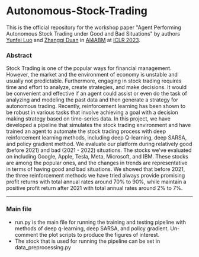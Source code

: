 # Autonomous-Stock-Trading
This is the official repository for the workshop paper "Agent Performing Autonomous Stock Trading under Good and Bad Situations" by authors [Yunfei Luo](https://yunfeiluo.github.io/) and [Zhangqi Duan](https://www.linkedin.com/in/zhangqi-duan-4140311b6/) in [AI4ABM](https://ai4abm.org/) at [ICLR 2023](https://iclr.cc/Conferences/2023). 

### Abstract
Stock Trading is one of the popular ways for financial management. However, the market and the environment of economy is unstable and usually not predictable. Furthermore, engaging in stock trading requires time and effort to analyze, create strategies, and make decisions. It would be convenient and effective if an agent could assist or even do the task of analyzing and modeling the past data and then generate a strategy for autonomous trading. Recently, reinforcement learning has been shown to be robust in various tasks that involve achieving a goal with a decision making strategy based on time-series data. In this project, we have developed a pipeline that simulates the stock trading environment and have trained an agent to automate the stock trading process with deep reinforcement learning methods, including deep Q-learning, deep SARSA, and policy gradient method. We evaluate our platform during relatively good (before 2021) and bad (2021 - 2022) situations. The stocks we've evaluated on including Google, Apple, Tesla, Meta, Microsoft, and IBM. These stocks are among the popular ones, and the changes in trends are representative in terms of having good and bad situations. 
We showed that before 2021, the three reinforcement methods we have tried always provide promising profit returns with total annual rates around 70% to 90%, while maintain a positive profit return after 2021 with total annual rates around 2% to 7%. 

---

### Main file
- run.py is the main file for running the training and testing pipeline with methods of deep q-learning, deep SARSA, and policy gradient. Un-comment the plot scripts to produce the figures of interest. 
- The stock that is used for running the pipeline can be set in data_preprocessing.py
